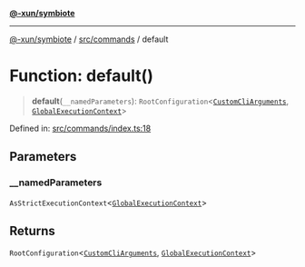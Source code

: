 [**@-xun/symbiote**](../../../README.md)

***

[@-xun/symbiote](../../../README.md) / [src/commands](../README.md) / default

# Function: default()

> **default**(`__namedParameters`): `RootConfiguration`\<[`CustomCliArguments`](../type-aliases/CustomCliArguments.md), [`GlobalExecutionContext`](../../configure/type-aliases/GlobalExecutionContext.md)\>

Defined in: [src/commands/index.ts:18](https://github.com/Xunnamius/symbiote/blob/a432129d36367c9c0fe2512d6ba837487d12f425/src/commands/index.ts#L18)

## Parameters

### \_\_namedParameters

`AsStrictExecutionContext`\<[`GlobalExecutionContext`](../../configure/type-aliases/GlobalExecutionContext.md)\>

## Returns

`RootConfiguration`\<[`CustomCliArguments`](../type-aliases/CustomCliArguments.md), [`GlobalExecutionContext`](../../configure/type-aliases/GlobalExecutionContext.md)\>
